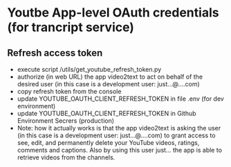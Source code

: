 # Youtbe App-level OAuth credentials (for trancript service)
## Refresh access token
- execute script /utils/get_youtube_refresh_token.py
- authorize (in web URL) the app video2text to act on behalf of the desired user (in this case is a development user: just...@....com)
- copy refresh token from the console
- update YOUTUBE_OAUTH_CLIENT_REFRESH_TOKEN in file .env (for dev environment)
- update YOUTUBE_OAUTH_CLIENT_REFRESH_TOKEN in Github Environment Secrers (production)
- Note: how it actually works is that the app video2text is asking the user (in this case is a development user: just...@....com) to grant access to see, edit, and permanently delete your YouTube videos, ratings, comments and captions. Also by using this user just... the app is able to retrieve videos from the channels.
